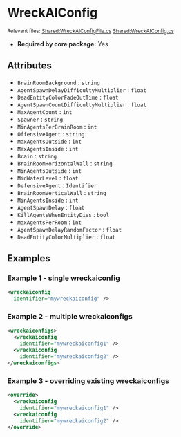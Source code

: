 # WreckAIConfig

<sub>Relevant files: [Shared:WreckAIConfigFile.cs](https://github.com/Regalis11/Barotrauma/blob/master/Barotrauma/BarotraumaShared/SharedSource/ContentManagement/ContentFile/WreckAIConfigFile.cs) [Shared:WreckAIConfig.cs](https://github.com/Regalis11/Barotrauma/blob/master/Barotrauma/BarotraumaShared/SharedSource/Characters/AI/Wreck/WreckAIConfig.cs)</sub>
- **Required by core package:** Yes

## Attributes

- `BrainRoomBackground` : `string`
- `AgentSpawnDelayDifficultyMultiplier` : `float`
- `DeadEntityColorFadeOutTime` : `float`
- `AgentSpawnCountDifficultyMultiplier` : `float`
- `MaxAgentCount` : `int`
- `Spawner` : `string`
- `MinAgentsPerBrainRoom` : `int`
- `OffensiveAgent` : `string`
- `MaxAgentsOutside` : `int`
- `MaxAgentsInside` : `int`
- `Brain` : `string`
- `BrainRoomHorizontalWall` : `string`
- `MinAgentsOutside` : `int`
- `MinWaterLevel` : `float`
- `DefensiveAgent` : `Identifier`
- `BrainRoomVerticalWall` : `string`
- `MinAgentsInside` : `int`
- `AgentSpawnDelay` : `float`
- `KillAgentsWhenEntityDies` : `bool`
- `MaxAgentsPerRoom` : `int`
- `AgentSpawnDelayRandomFactor` : `float`
- `DeadEntityColorMultiplier` : `float`
## Examples

### Example 1 - single wreckaiconfig

```xml
<wreckaiconfig
  identifier="mywreckaiconfig" />
```

### Example 2 - multiple wreckaiconfigs

```xml
<wreckaiconfigs>
  <wreckaiconfig
    identifier="mywreckaiconfig1" />
  <wreckaiconfig
    identifier="mywreckaiconfig2" />
</wreckaiconfigs>
```

### Example 3 - overriding existing wreckaiconfigs

```xml
<override>
  <wreckaiconfig
    identifier="mywreckaiconfig1" />
  <wreckaiconfig
    identifier="mywreckaiconfig2" />
</override>
```

